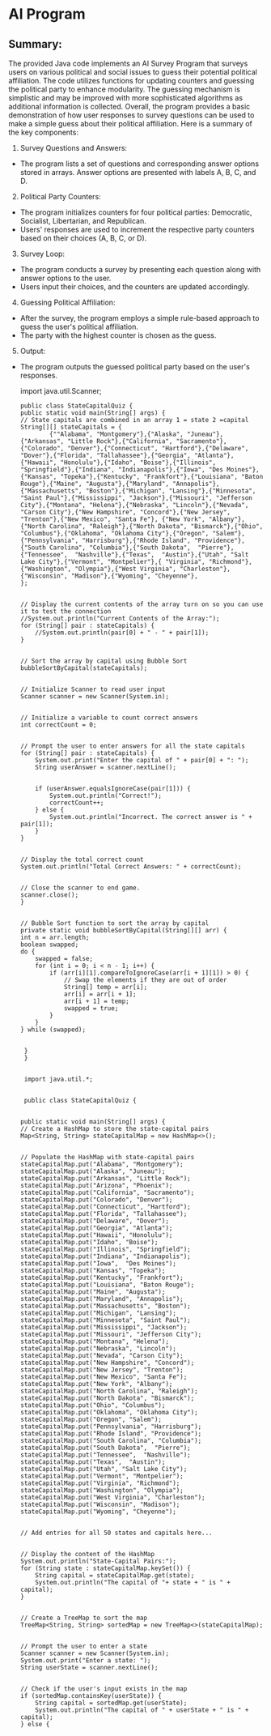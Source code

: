 # AI Program


<h2>Summary:</h2>

The provided Java code implements an AI Survey Program that surveys users on various political and social issues to guess their potential political affiliation. The code utilizes functions for updating counters and guessing the political party to enhance modularity.
The guessing mechanism is simplistic and may be improved with more sophisticated algorithms as additional information is collected.
Overall, the program provides a basic demonstration of how user responses to survey questions can be used to make a simple guess about their political affiliation. Here is a summary of the key components:

1. Survey Questions and Answers:
* The program lists a set of questions and corresponding answer options stored in arrays. Answer options are presented with labels A, B, C, and D.

2. Political Party Counters:
* The program initializes counters for four political parties: Democratic, Socialist, Libertarian, and Republican.
* Users' responses are used to increment the respective party counters based on their choices (A, B, C, or D).

3. Survey Loop:
* The program conducts a survey by presenting each question along with answer options to the user.
* Users input their choices, and the counters are updated accordingly.

4. Guessing Political Affiliation:
* After the survey, the program employs a simple rule-based approach to guess the user's political affiliation.
* The party with the highest counter is chosen as the guess.

5. Output:
 * The program outputs the guessed political party based on the user's responses.


      import java.util.Scanner;


       public class StateCapitalQuiz {
       public static void main(String[] args) {
       // State capitals are combined in an array 1 = state 2 =capital
       String[][] stateCapitals = {
               {""Alabama", "Montgomery"},{"Alaska", "Juneau"},{"Arkansas", "Little Rock"},{"California", "Sacramento"},{"Colorado", "Denver"},{"Connecticut", "Hartford"},{"Delaware", "Dover"},{"Florida", "Tallahassee"},{"Georgia", "Atlanta"},{"Hawaii", "Honolulu"},{"Idaho", "Boise"},{"Illinois", "Springfield"},{"Indiana", "Indianapolis"},{"Iowa", "Des Moines"},{"Kansas", "Topeka"},{"Kentucky", "Frankfort"},{"Louisiana", "Baton Rouge"},{"Maine", "Augusta"},{"Maryland", "Annapolis"},{"Massachusetts", "Boston"},{"Michigan", "Lansing"},{"Minnesota", "Saint Paul"},{"Mississippi", "Jackson"},{"Missouri", "Jefferson City"},{"Montana", "Helena"},{"Nebraska", "Lincoln"},{"Nevada", "Carson City"},{"New Hampshire", "Concord"},{"New Jersey", "Trenton"},{"New Mexico", "Santa Fe"}, {"New York", "Albany"},{"North Carolina", "Raleigh"},{"North Dakota", "Bismarck"},{"Ohio", "Columbus"},{"Oklahoma", "Oklahoma City"},{"Oregon", "Salem"},{"Pennsylvania", "Harrisburg"},{"Rhode Island", "Providence"},{"South Carolina", "Columbia"},{"South Dakota",  "Pierre"},{"Tennessee",  "Nashville"},{"Texas",  "Austin"},{"Utah", "Salt Lake City"},{"Vermont", "Montpelier"},{ "Virginia", "Richmond"},{"Washington", "Olympia"},{"West Virginia", "Charleston"},{"Wisconsin", "Madison"},{"Wyoming", "Cheyenne"},
       };


       // Display the current contents of the array turn on so you can use it to test the connection
       //System.out.println("Current Contents of the Array:");
       for (String[] pair : stateCapitals) {
           //System.out.println(pair[0] + " - " + pair[1]);
       }


       // Sort the array by capital using Bubble Sort
       bubbleSortByCapital(stateCapitals);


       // Initialize Scanner to read user input
       Scanner scanner = new Scanner(System.in);


       // Initialize a variable to count correct answers
       int correctCount = 0;


       // Prompt the user to enter answers for all the state capitals
       for (String[] pair : stateCapitals) {
           System.out.print("Enter the capital of " + pair[0] + ": ");
           String userAnswer = scanner.nextLine();


           if (userAnswer.equalsIgnoreCase(pair[1])) {
               System.out.println("Correct!");
               correctCount++;
           } else {
               System.out.println("Incorrect. The correct answer is " + pair[1]);
           }
       }


       // Display the total correct count
       System.out.println("Total Correct Answers: " + correctCount);


       // Close the scanner to end game.
       scanner.close();
       }


       // Bubble Sort function to sort the array by capital
       private static void bubbleSortByCapital(String[][] arr) {
       int n = arr.length;
       boolean swapped;
       do {
           swapped = false;
           for (int i = 0; i < n - 1; i++) {
               if (arr[i][1].compareToIgnoreCase(arr[i + 1][1]) > 0) {
                   // Swap the elements if they are out of order
                   String[] temp = arr[i];
                   arr[i] = arr[i + 1];
                   arr[i + 1] = temp;
                   swapped = true;
               }
           }
       } while (swapped);


        }
        }


        import java.util.*;


        public class StateCapitalQuiz {


       public static void main(String[] args) {
       // Create a HashMap to store the state-capital pairs
       Map<String, String> stateCapitalMap = new HashMap<>();


       // Populate the HashMap with state-capital pairs
       stateCapitalMap.put("Alabama", "Montgomery");
       stateCapitalMap.put("Alaska", "Juneau");
       stateCapitalMap.put("Arkansas", "Little Rock");
       stateCapitalMap.put("Arizona", "Phoenix");
       stateCapitalMap.put("California", "Sacramento");
       stateCapitalMap.put("Colorado", "Denver");
       stateCapitalMap.put("Connecticut", "Hartford");
       stateCapitalMap.put("Florida", "Tallahassee");
       stateCapitalMap.put("Delaware", "Dover");
       stateCapitalMap.put("Georgia", "Atlanta");
       stateCapitalMap.put("Hawaii", "Honolulu");
       stateCapitalMap.put("Idaho", "Boise");
       stateCapitalMap.put("Illinois", "Springfield");
       stateCapitalMap.put("Indiana", "Indianapolis");
       stateCapitalMap.put("Iowa",  "Des Moines");
       stateCapitalMap.put("Kansas", "Topeka");
       stateCapitalMap.put("Kentucky", "Frankfort");
       stateCapitalMap.put("Louisiana", "Baton Rouge");
       stateCapitalMap.put("Maine", "Augusta");
       stateCapitalMap.put("Maryland", "Annapolis");
       stateCapitalMap.put("Massachusetts", "Boston");
       stateCapitalMap.put("Michigan", "Lansing");
       stateCapitalMap.put("Minnesota", "Saint Paul");
       stateCapitalMap.put("Mississippi", "Jackson");
       stateCapitalMap.put("Missouri", "Jefferson City");
       stateCapitalMap.put("Montana", "Helena");
       stateCapitalMap.put("Nebraska", "Lincoln");
       stateCapitalMap.put("Nevada", "Carson City");
       stateCapitalMap.put("New Hampshire", "Concord");
       stateCapitalMap.put("New Jersey", "Trenton");
       stateCapitalMap.put("New Mexico", "Santa Fe");
       stateCapitalMap.put("New York", "Albany");
       stateCapitalMap.put("North Carolina", "Raleigh");
       stateCapitalMap.put("North Dakota", "Bismarck");
       stateCapitalMap.put("Ohio", "Columbus");
       stateCapitalMap.put("Oklahoma", "Oklahoma City");
       stateCapitalMap.put("Oregon", "Salem");
       stateCapitalMap.put("Pennsylvania", "Harrisburg");
       stateCapitalMap.put("Rhode Island", "Providence");
       stateCapitalMap.put("South Carolina", "Columbia");
       stateCapitalMap.put("South Dakota",  "Pierre");
       stateCapitalMap.put("Tennessee",  "Nashville");
       stateCapitalMap.put("Texas",  "Austin");
       stateCapitalMap.put("Utah", "Salt Lake City");
       stateCapitalMap.put("Vermont", "Montpelier");
       stateCapitalMap.put("Virginia", "Richmond");
       stateCapitalMap.put("Washington", "Olympia");
       stateCapitalMap.put("West Virginia", "Charleston");
       stateCapitalMap.put("Wisconsin", "Madison");
       stateCapitalMap.put("Wyoming", "Cheyenne");


       // Add entries for all 50 states and capitals here...


       // Display the content of the HashMap
       System.out.println("State-Capital Pairs:");
       for (String state : stateCapitalMap.keySet()) {
           String capital = stateCapitalMap.get(state);
           System.out.println("The capital of "+ state + " is " + capital);
       }


       // Create a TreeMap to sort the map
       TreeMap<String, String> sortedMap = new TreeMap<>(stateCapitalMap);


       // Prompt the user to enter a state
       Scanner scanner = new Scanner(System.in);
       System.out.print("Enter a state: ");
       String userState = scanner.nextLine();


       // Check if the user's input exists in the map
       if (sortedMap.containsKey(userState)) {
           String capital = sortedMap.get(userState);
           System.out.println("The capital of " + userState + " is " + capital);
       } else {
